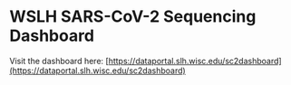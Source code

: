 # WSLH SARS-CoV-2 Sequencing Dashboard

Visit the dashboard here: [https://dataportal.slh.wisc.edu/sc2dashboard](https://dataportal.slh.wisc.edu/sc2dashboard)
